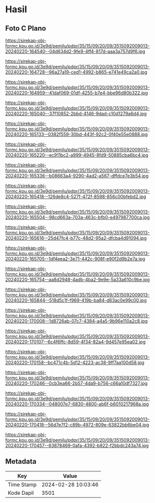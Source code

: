 # Hasil

## Foto C Plano

https://sirekap-obj-formc.kpu.go.id/3e9d/pemilu/pdpr/35/15/09/20/09/3515092009013-20240220-164540--04d634d2-9fe9-4ff4-817d-aaa3a757d9f6.jpg

https://sirekap-obj-formc.kpu.go.id/3e9d/pemilu/pdpr/35/15/09/20/09/3515092009013-20240220-164728--96a27a19-ced1-4992-b865-e741e49ca2a0.jpg

https://sirekap-obj-formc.kpu.go.id/3e9d/pemilu/pdpr/35/15/09/20/09/3515092009013-20240220-164959--41daf069-01df-4255-b7e4-bbe96d80b322.jpg

https://sirekap-obj-formc.kpu.go.id/3e9d/pemilu/pdpr/35/15/09/20/09/3515092009013-20240220-165040--37f10852-2bbd-4146-9dad-c10d1279a6d4.jpg

https://sirekap-obj-formc.kpu.go.id/3e9d/pemilu/pdpr/35/15/09/20/09/3515092009013-20240220-165133--0382f559-30bd-443f-92c2-0f40e55e0888.jpg

https://sirekap-obj-formc.kpu.go.id/3e9d/pemilu/pdpr/35/15/09/20/09/3515092009013-20240220-165220--ec911bc2-a999-4945-8fd9-50885cba6bc4.jpg

https://sirekap-obj-formc.kpu.go.id/3e9d/pemilu/pdpr/35/15/09/20/09/3515092009013-20240220-165336--b08663a4-9290-4ad2-a567-dffdce7e3b54.jpg

https://sirekap-obj-formc.kpu.go.id/3e9d/pemilu/pdpr/35/15/09/20/09/3515092009013-20240220-165418--126de8c4-527f-472f-8598-856c00bfebd2.jpg

https://sirekap-obj-formc.kpu.go.id/3e9d/pemilu/pdpr/35/15/09/20/09/3515092009013-20240220-165504--98cd663a-703a-463c-bfb0-e497987700ca.jpg

https://sirekap-obj-formc.kpu.go.id/3e9d/pemilu/pdpr/35/15/09/20/09/3515092009013-20240220-165616--25d47fc4-b77c-48d2-95a2-dfcba4d91094.jpg

https://sirekap-obj-formc.kpu.go.id/3e9d/pemilu/pdpr/35/15/09/20/09/3515092009013-20240220-165705--1df4eea2-3e71-442c-908f-e90f2d9b2e7a.jpg

https://sirekap-obj-formc.kpu.go.id/3e9d/pemilu/pdpr/35/15/09/20/09/3515092009013-20240220-165754--aa8d2948-4adb-4ba2-9e9e-5a33a610c9be.jpg

https://sirekap-obj-formc.kpu.go.id/3e9d/pemilu/pdpr/35/15/09/20/09/3515092009013-20240220-165844--518d5c1f-f969-419b-ba84-d63ac0e99c00.jpg

https://sirekap-obj-formc.kpu.go.id/3e9d/pemilu/pdpr/35/15/09/20/09/3515092009013-20240220-170008--1d8726ab-07c7-4384-a4a5-9b96e110a2c8.jpg

https://sirekap-obj-formc.kpu.go.id/3e9d/pemilu/pdpr/35/15/09/20/09/3515092009013-20240220-170107--6c4f6ffc-8d59-4f34-82a4-9d457e95ea02.jpg

https://sirekap-obj-formc.kpu.go.id/3e9d/pemilu/pdpr/35/15/09/20/09/3515092009013-20240220-170158--bc471c4b-5d12-4223-ac38-9ff7aa100d58.jpg

https://sirekap-obj-formc.kpu.go.id/3e9d/pemilu/pdpr/35/15/09/20/09/3515092009013-20240220-170246--0cb3ea66-2b57-4da9-b756-c66a10df7327.jpg

https://sirekap-obj-formc.kpu.go.id/3e9d/pemilu/pdpr/35/15/09/20/09/3515092009013-20240220-170334--048007e7-6830-4800-ab6f-b6010217968a.jpg

https://sirekap-obj-formc.kpu.go.id/3e9d/pemilu/pdpr/35/15/09/20/09/3515092009013-20240220-170418--56d7e7f2-c89b-4972-809e-63822bb6be04.jpg

https://sirekap-obj-formc.kpu.go.id/3e9d/pemilu/pdpr/35/15/09/20/09/3515092009013-20240220-170457--63878469-0afa-4392-b822-f2bbdc243a74.jpg


## Metadata

| Key        | Value               |
| ---------- | ------------------- |
| Time Stamp | 2024-02-28 10:03:46 |
| Kode Dapil | 3501                |



